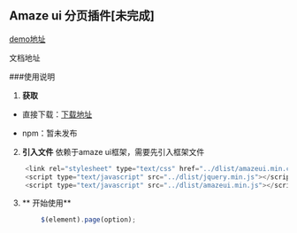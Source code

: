 ## Amaze ui 分页插件[未完成]

[demo地址](https://eyblog.github.io/am-page/docs/demo.html "demo地址")

文档地址

###使用说明
1. **获取**

- 直接下载：[下载地址](https://github.com/eyblog/am-page/archive/master.zip)

- npm：暂未发布

2. **引入文件**
依赖于amaze ui框架，需要先引入框架文件
```javascript
    <link rel="stylesheet" type="text/css" href="../dlist/amazeui.min.css">
    <script type="text/javascript" src="../dlist/jquery.min.js"></script>
    <script type="text/javascript" src="../dlist/amazeui.min.js"></script>
```

3. ** 开始使用**
```javascript
        $(element).page(option);
```
